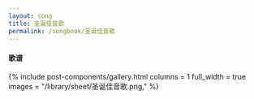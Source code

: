 ```yaml
---
layout: song
title: 圣诞佳音歌
permalink: /songbook/圣诞佳音歌
---
```


#### 歌谱

{% include post-components/gallery.html
    columns = 1
    full_width = true
    images = "/library/sheet/圣诞佳音歌.png,"
%}
